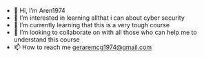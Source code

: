 - 👋 Hi, I’m Aren1974  
- 👀 I’m interested in learning allthat i can about cyber security
- 🌱 I’m currently learning that this is a very tough course
- 💞️ I’m looking to collaborate on with all those who can help me to understand this course
- 📫 How to reach me geraremcg1974@gmail.com

<!---
GMCGAULEYMILES/GMCGAULEYMILES is a ✨ special ✨ repository because its `README.md` (this file) appears on your GitHub profile.
You can click the Preview link to take a look at your changes.
--->
